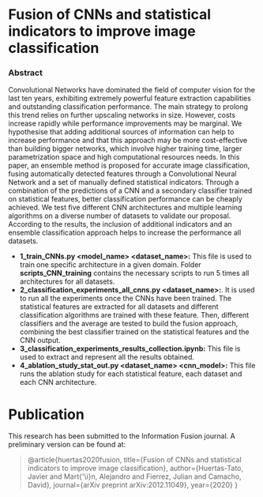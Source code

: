 # Fusion of CNNs and statistical indicators to improve image classification

### Abstract

Convolutional Networks have dominated the field of computer vision for the last ten years, exhibiting extremely powerful feature extraction capabilities and outstanding classification performance. The main strategy to prolong this trend relies on further upscaling networks in size. However, costs increase rapidly while performance improvements may be marginal. We hypothesise that adding additional sources of information can help to increase performance and that this approach may be more cost-effective than building bigger networks, which involve higher training time, larger parametrization space and high computational resources needs. In this paper, an ensemble method is proposed for accurate image classification, fusing automatically detected features through a Convolutional Neural Network and a set of manually defined statistical indicators. Through a combination of the predictions of a CNN and a secondary classifier trained on statistical features, better classification performance can be cheaply achieved. We test five different CNN architectures and multiple learning algorithms on a diverse number of datasets to validate our proposal. According to the results, the inclusion of additional indicators and an ensemble classification approach helps to increase the performance all datasets.

- **1_train_CNNs.py <model_name> <dataset_name>:** This file is used to train one specific architecture in a given domain. Folder **scripts_CNN_training** contains the necessary scripts to run 5 times all architectures for all datasets.
- **2_classification_experiments_all_cnns.py <dataset_name>:**. It is used to run all the experiments once the CNNs have been trained. The statistical features are extracted for all datasets and different classification algorithms are trained with these feature. Then, different classifiers and the average are tested to build the fusion approach, combining the best classifier trained on the statistical features and the CNN output. 
- **3_classification_experiments_results_collection.ipynb:** This file is used to extract and represent all the results obtained.
- **4_ablation_study_stat_out.py <dataset_name> <cnn_model>:**  This file runs the ablation study for each statistical feature, each dataset and each CNN architecture.


# Publication

This research has been submitted to the Information Fusion journal. A preliminary version can be found at:

> @article{huertas2020fusion,
  title={Fusion of CNNs and statistical indicators to improve image classification},
  author={Huertas-Tato, Javier and Mart{\'\i}n, Alejandro and Fierrez, Julian and Camacho, David},
  journal={arXiv preprint arXiv:2012.11049},
  year={2020}
}

